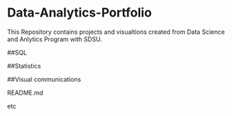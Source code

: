 # Data-Analytics-Portfolio
This Repository contains projects and visualtions created from Data Science and Anlytics Program with SDSU.

##SQL

##Statistics

##Visual communications

README.md

etc

